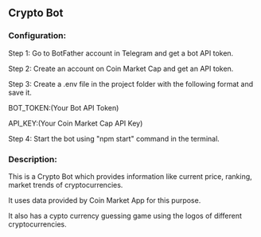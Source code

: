 ## Crypto Bot

### Configuration:

Step 1: Go to BotFather account in Telegram and get a bot API token.

Step 2: Create an account on Coin Market Cap and get an API token.

Step 3: Create a .env file in the project folder with the following format and save it.

BOT_TOKEN:(Your Bot API Token)

API_KEY:(Your Coin Market Cap API Key)

Step 4: Start the bot using "npm start" command in the terminal.

### Description:

This is a Crypto Bot which provides information like current price, ranking, market trends of cryptocurrencies.

It uses data provided by Coin Market App for this purpose.

It also has a cypto currency guessing game using the logos of different cryptocurrencies.
